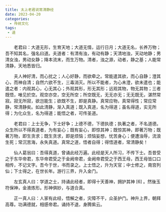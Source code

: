 ```yaml
---
title: 太上老君说常清静经
date: 2023-04-20
categories: 
  - 传统文化
tags: 
 - 道
---
```

&emsp;&emsp;老君曰：大道无形，生育天地；大道无情，运行日月；大道无名，长养万物；吾不知其名，强名曰道。夫道者：有清有浊，有动有静；天清地浊，天动地静；男清女浊，男动女静；降本流末，而生万物。清者，浊之源，动者，静之基；人能常清静，天地悉皆归。

&emsp;&emsp;夫人神好清，而心扰之；人心好静，而欲牵之。常能遣其欲，而心自静；澄其心，而神自清；自然六欲不生，三毒消灭。所以不能者，为心未澄，欲未遣也；能遣之者：内观其心，心无其心；外观其形，形无其形；远观其物，物无其物；三者既悟，唯见於空。观空亦空，空无所空；所空既无，无无亦无；无无既无，湛然常寂。寂无所寂，欲岂能生；欲既不生，即是真静。真常应物，真常得性；常应常静，常清静矣。如此清静，渐入真道；既入真道，名为得道；虽名得道，实无所得；为化众生，名为得道；能悟之者，可传圣道。

&emsp;&emsp;老君曰：上士无争，下士好争；上德不德，下德执德；执著之者，不名道德。众生所以不得真道者，为有妄心；既有妄心，即惊其神；既惊其神，即著万物；既著万物，即生贪求；既生贪求，即是烦恼；烦恼妄想，忧苦身心；便遭浊辱，流浪生死；常沉苦海，永失真道。真常之道，悟者自得；得悟道者，常清静矣！

&emsp;&emsp;仙人葛翁曰：吾得真道，曾诵此经万遍。此经是天人所习，不传下士。吾昔受之于东华帝君，东华帝君受之于金阙帝君，金阙帝君受之于西王母，西王母皆口口相传，不记文字。吾今于世，书而录之。上士悟之，升为天官；中士修之，南宫列仙；下士得之，在世长年。游行三界，升入金门。

&emsp;&emsp;左玄真人曰：学道之士，持诵此经者，即得十天善神，拥护其神 [6]  。然後玉符保神，金液炼形。形神俱妙，与道合真。

&emsp;&emsp;正一真人曰：人家有此经，悟解之者，灾障不干，众圣护门。神升上界，朝拜高尊。功满德就，相感帝君。诵持不退，身腾紫云。